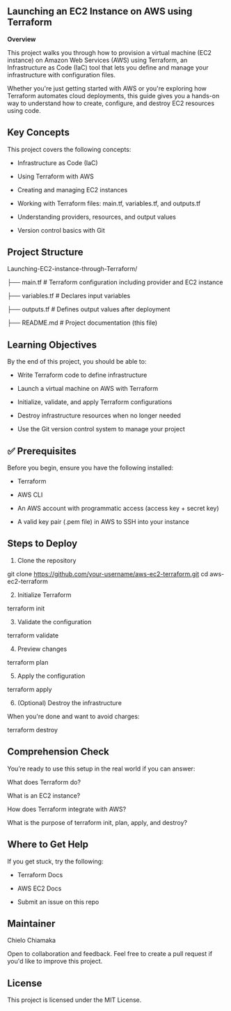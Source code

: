 ## Launching an EC2 Instance on AWS using Terraform

**Overview**

This project walks you through how to provision a virtual machine (EC2 instance) on Amazon Web Services (AWS) using Terraform, an Infrastructure as Code (IaC) tool that lets you define and manage your infrastructure with configuration files.


Whether you're just getting started with AWS or you're exploring how Terraform automates cloud deployments, this guide gives you a hands-on way to understand how to create, configure, and destroy EC2 resources using code.




## Key Concepts

This project covers the following concepts:

- Infrastructure as Code (IaC)

- Using Terraform with AWS

- Creating and managing EC2 instances

- Working with Terraform files: main.tf, variables.tf, and outputs.tf

- Understanding providers, resources, and output values

- Version control basics with Git



## Project Structure


Launching-EC2-instance-through-Terraform/

├── main.tf         # Terraform configuration including provider and EC2 instance

├── variables.tf    # Declares input variables

├── outputs.tf      # Defines output values after deployment

├── README.md       # Project documentation (this file)




## Learning Objectives

By the end of this project, you should be able to:

- Write Terraform code to define infrastructure

- Launch a virtual machine on AWS with Terraform

- Initialize, validate, and apply Terraform configurations

- Destroy infrastructure resources when no longer needed

- Use the Git version control system to manage your project





## ✅ Prerequisites

Before you begin, ensure you have the following installed:

- Terraform

- AWS CLI

- An AWS account with programmatic access (access key + secret key)

- A valid key pair (.pem file) in AWS to SSH into your instance




## Steps to Deploy

1. Clone the repository

git clone https://github.com/your-username/aws-ec2-terraform.git
cd aws-ec2-terraform


2. Initialize Terraform

terraform init


3. Validate the configuration

terraform validate


4. Preview changes

terraform plan


5. Apply the configuration

terraform apply


6. (Optional) Destroy the infrastructure

When you're done and want to avoid charges:

terraform destroy





## Comprehension Check

You’re ready to use this setup in the real world if you can answer:

What does Terraform do?

What is an EC2 instance?

How does Terraform integrate with AWS?

What is the purpose of terraform init, plan, apply, and destroy?




## Where to Get Help

If you get stuck, try the following:

- Terraform Docs

- AWS EC2 Docs

- Submit an issue on this repo




## Maintainer

Chielo Chiamaka

Open to collaboration and feedback.
Feel free to create a pull request if you'd like to improve this project.



## License

This project is licensed under the MIT License.





